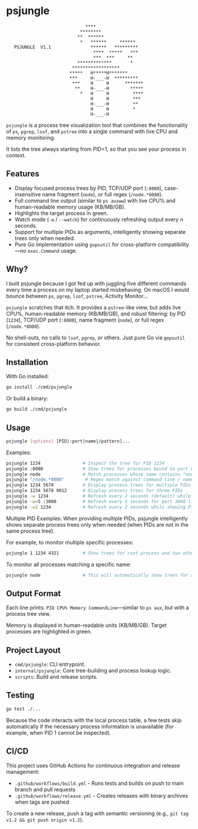 # psjungle

```
                              ****
                            ********
                           **  ******
                            *   ******     ******
   PSJUNGLE  V1.1               ******   *********
                                 ****  *****   ***
                                 ***  ***     **
                           *************       *
                         ******************
                        *****   H*****H*******
                        ***     H-___-H  *********
                         ***    H     H      *******
                          **    H-___-H        *****
                            *   H     H         ****
                                H     H         ***
                                H-___-H         **
                                H     H         *
                                H-___-H
```

`psjungle` is a process tree visualization tool that combines the functionality
of `ps`, `pgrep`, `lsof`, and `pstree` into a single command with live CPU and
memory monitoring.

It lists the tree always starting from PID=1, so that you see your process in
context.

## Features

- Display focused process trees by PID, TCP/UDP port (`:8080`), case-insensitive name fragment (`node`), or full regex (`/node.*8080`).
- Full command line output (similar to `ps auxww`) with live CPU% and human-readable memory usage (KB/MB/GB).
- Highlights the target process in green.
- Watch mode (`-w` / `--watch`) for continuously refreshing output every *n* seconds.
- Support for multiple PIDs as arguments, intelligently showing separate trees only when needed.
- Pure Go implementation using `gopsutil` for cross-platform compatibility—no `exec.Command` usage.

## Why?

I built psjungle because I got fed up with juggling five different commands
every time a process on my laptop started misbehaving. On macOS I would bounce
between `ps`, `pgrep`, `lsof`, `pstree`, Activity Monitor...

`psjungle` scratches that itch. It provides a `pstree`-like view, but adds live
CPU%, human-readable memory (KB/MB/GB), and robust filtering: by PID (`1234`),
TCP/UDP port (`:8080`), name fragment (`node`), or full regex (`/node.*8080`).

No shell-outs, no calls to `lsof`, `pgrep`, or others. Just pure Go via
`gopsutil` for consistent cross-platform behavior.

## Installation

With Go installed:

```bash
go install ./cmd/psjungle
```

Or build a binary:

```bash
go build ./cmd/psjungle
```

## Usage

```bash
psjungle [options] [PID|:port|name|/pattern]...
```

Examples:

```bash
psjungle 1234                # Inspect the tree for PID 1234
psjungle :8080               # Show trees for processes bound to port 8080
psjungle node                # Match processes whose name contains "node" (case-insensitive)
psjungle "/node.*8080"        # Regex match against command line / name
psjungle 1234 5678           # Display process trees for multiple PIDs (intelligently shows separate trees only when needed)
psjungle 1234 5678 9012      # Display process trees for three PIDs
psjungle -w 1234             # Refresh every 2 seconds (default) while showing PID 1234
psjungle -w=5 :3000          # Refresh every 5 seconds for port 3000 listeners
psjungle -w2 1234            # Refresh every 2 seconds while showing PID 1234 (alternative format)
```

Multiple PID Examples:
When providing multiple PIDs, psjungle intelligently shows separate process trees only when needed (when PIDs are not in the same process tree).

For example, to monitor multiple specific processes:
```bash
psjungle 1 1234 4321         # Show trees for root process and two other specific PIDs
```

To monitor all processes matching a specific name:
```bash
psjungle node                # This will automatically show trees for all processes with "node" in their name
```

## Output Format

Each line prints: `PID CPU% Memory CommandLine`—similar to `ps aux`, but with a process tree view.

Memory is displayed in human-readable units (KB/MB/GB). Target processes are highlighted in green.

## Project Layout

- `cmd/psjungle`: CLI entrypoint.
- `internal/psjungle`: Core tree-building and process lookup logic.
- `scripts`: Build and release scripts.

## Testing

```bash
go test ./...
```

Because the code interacts with the local process table, a few tests skip
automatically if the necessary process information is unavailable (for example,
when PID 1 cannot be inspected).

## CI/CD

This project uses GitHub Actions for continuous integration and release management:

- `.github/workflows/build.yml` - Runs tests and builds on push to main branch and pull requests
- `.github/workflows/release.yml` - Creates releases with binary archives when tags are pushed

To create a new release, push a tag with semantic versioning (e.g., `git tag v1.2 && git push origin v1.2`).
